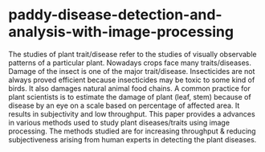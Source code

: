 # paddy-disease-detection-and-analysis-with-image-processing
The studies of plant trait/disease refer to the studies of visually observable patterns of a particular plant. Nowadays  crops face many traits/diseases. Damage of the insect is one of the major trait/disease. Insecticides are not always  proved efficient because insecticides may be toxic to some kind of birds. It also damages natural animal food chains.  A common practice for plant scientists is to estimate the damage of plant (leaf, stem) because of disease by an eye  on a scale based on percentage of affected area. It results in subjectivity and low throughput. This paper provides a  advances in various methods used to study plant diseases/traits using image processing. The methods studied are for  increasing throughput &amp; reducing subjectiveness arising from human experts in detecting the plant diseases.
